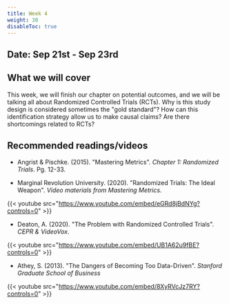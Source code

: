 ```yaml
---
title: Week 4
weight: 30
disableToc: true
---
```


## Date: Sep 21st - Sep 23rd

## What we will cover

This week, we will finish our chapter on potential outcomes, and we will be talking all about Randomized Controlled Trials (RCTs). Why is this study design is considered sometimes the "gold standard"? How can this identification strategy allow us to make causal claims? Are there shortcomings related to RCTs?

## Recommended readings/videos

- Angrist & Pischke. (2015). "Mastering Metrics". *Chapter 1: Randomized Trials*. Pg. 12-33. 

- Marginal Revolution University. (2020). "Randomized Trials: The Ideal Weapon". *Video materials from Mastering Metrics*.

{{< youtube src="https://www.youtube.com/embed/eGRd8jBdNYg?controls=0" >}}

- Deaton, A. (2020). "The Problem with Randomized Controlled Trials". *CEPR & VideoVox*.

{{< youtube src="https://www.youtube.com/embed/UB1A62u9fBE?controls=0" >}}

- Athey, S. (2013). "The Dangers of Becoming Too Data-Driven". *Stanford Graduate School of Business*

{{< youtube src="https://www.youtube.com/embed/8XyRVcJz7RY?controls=0" >}}


<!-- ## JITT

Complete before **Sunday Sep 19th (11:59 pm)** (if your section is on Tue) or **Tuesday Sep 21th (11:59 pm)** (if your section is on Thu). You can find the assignment [here](https://forms.gle/Y6mzmbA3iaA5ewPR8).

## Slides

{{% button href="https://sta235.netlify.app/Classes/Week4/1_PotentialOutcomes/f2021_sta235h_6_PotentialOutcomes.html" icon="fas fa-external-link-alt" icon-position="right" %}}New window{{% /button %}} {{% button href="https://sta235.netlify.app/Classes/Week4/1_PotentialOutcomes/f2021_sta235h_6_PotentialOutcomes.pdf" icon="fas fa-file-pdf" icon-position="right" %}}Download{{% /button %}} 

{{< slides src="https://sta235.netlify.app/Classes/Week4/1_PotentialOutcomes/f2021_sta235h_6_PotentialOutcomes.html" >}}

<br>

{{% button href="https://sta235.netlify.app/Classes/Week4/2_RCT/f2021_sta235h_7_RCT.html" icon="fas fa-external-link-alt" icon-position="right" %}}New window{{% /button %}} {{% button href="https://sta235.netlify.app/Classes/Week4/2_RCT/f2021_sta235h_7_RCT.pdf" icon="fas fa-file-pdf" icon-position="right" %}}Download{{% /button %}} 

{{< slides src="https://sta235.netlify.app/Classes/Week4/2_RCT/f2021_sta235h_7_RCT.html" >}}

## Code

Here is the code for "Beauty in the classroom" example <a onclick="ga('send', 'event', 'External-Link','click','code3','0','Link');" href="https://raw.githubusercontent.com/maibennett/sta235/main/exampleSite/content/Classes/Week3/2_PotentialOutcomes/code/f2021_sta235h_5_PO.R" target="_blank" class="btn btn-default">Download<i class="fas fa-code"></i></a>

Here is the code for RCTs <a onclick="ga('send', 'event', 'External-Link','click','code4','0','Link');" href="https://raw.githubusercontent.com/maibennett/sta235/main/exampleSite/content/Classes/Week4/2_RCT/code/f2021_sta235h_7_RCT.R" target="_blank" class="btn btn-default">Download<i class="fas fa-code"></i></a>


## Resources

- Here is a video explaining another example of collider bias. I also found [this article](http://www.the100.ci/2017/03/14/that-one-weird-third-variable-problem-nobody-ever-mentions-conditioning-on-a-collider/) that I think explain collider bias in a very intuitive way as well.

{{< youtube src="https://www.youtube.com/embed/PLlQ8Fo1iVY" >}}

- Here is a video of the last example we see in this class (CV experiment). I go through the code more slowly, so feel free to review it if you have any questions about the code or the example in general after class!

{{< youtube src="https://www.youtube.com/embed/CLf9lQ4f56c" >}} -->